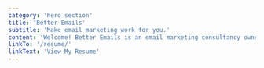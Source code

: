 ```yaml
---
category: 'hero section'
title: 'Better Emails'
subtitle: 'Make email marketing work for you.'
content: 'Welcome! Better Emails is an email marketing consultancy owned and operated by me, Dillon Nuanes. I have worked across the email spectrum my entire career building email marketing programs from the ground up. Better Emails is how I offer my skills to a wider audience. I use this website to advertise Better Emails as well as my personal and professional accomplishments.'
linkTo: '/resume/'
linkText: 'View My Resume'
---
```

